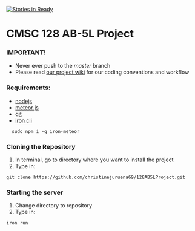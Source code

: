 [![Stories in Ready](https://badge.waffle.io/christinejuruena69/128AB5LProject.png?label=ready&title=Ready)](https://waffle.io/christinejuruena69/128AB5LProject)
# CMSC 128 AB-5L Project

### IMPORTANT!
  * Never ever push to the *master* branch
  * Please read [our project wiki](https://github.com/christinejuruena69/128AB5LProject/wiki) for our coding conventions and workflow

### Requirements:
  * [nodejs](https://github.com/creationix/nvm)
  * [meteor js](http://www.meteor.com/)
  * [git](http://git-scm.com/)
  * [iron cli](https://github.com/iron-meteor/iron-cli)
```
  sudo npm i -g iron-meteor
```

### Cloning the Repository
  1. In terminal, go to directory where you want to install the project
  2. Type in:
```
git clone https://github.com/christinejuruena69/128AB5LProject.git
```

### Starting the server
  1. Change directory to repository
  2. Type in:
```
iron run
```
